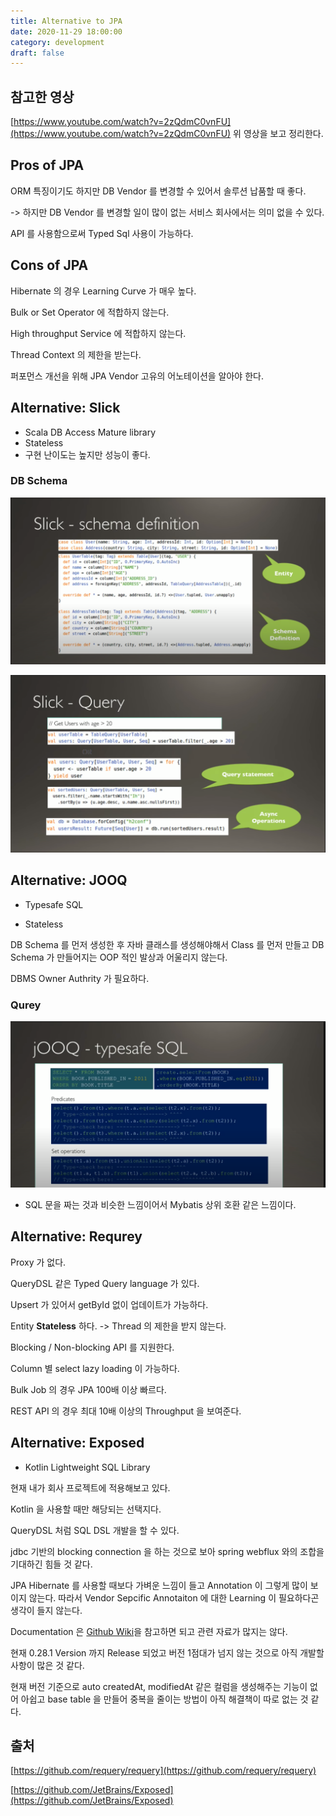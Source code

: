 ```yaml
---
title: Alternative to JPA
date: 2020-11-29 18:00:00
category: development
draft: false
---
```


## 참고한 영상

[https://www.youtube.com/watch?v=2zQdmC0vnFU](https://www.youtube.com/watch?v=2zQdmC0vnFU) 위 영상을 보고 정리한다.

## Pros of JPA

ORM 특징이기도 하지만 DB Vendor 를 변경할 수 있어서 솔루션 납품할 때 좋다.

-> 하지만 DB Vendor 를 변경할 일이 많이 없는 서비스 회사에서는 의미 없을 수 있다.

API 를 사용함으로써 Typed Sql 사용이 가능하다.

## Cons of JPA

Hibernate 의 경우 Learning Curve 가 매우 높다.

Bulk or Set Operator 에 적합하지 않는다.

High throughput Service 에 적합하지 않는다.

Thread Context 의 제한을 받는다.

퍼포먼스 개선을 위해 JPA Vendor 고유의 어노테이션을 알아야 한다.

## Alternative: Slick

- Scala DB Access Mature library
- Stateless
- 구현 난이도는 높지만 성능이 좋다.

### DB Schema

![](./images/2020-11-28-slick-1.png)

![](./images/2020-11-28-slick-2.png)

## Alternative: JOOQ

- Typesafe SQL

- Stateless

DB Schema 를 먼저 생성한 후 자바 클래스를 생성해야해서 Class 를 먼저 만들고 DB Schema 가 만들어지는 OOP 적인 발상과 어울리지 않는다.

DBMS Owner Authrity 가 필요하다.

### Qurey

![](./images/2020-11-28-jooq.png)

- SQL 문을 짜는 것과 비슷한 느낌이어서 Mybatis 상위 호환 같은 느낌이다.

## Alternative: Requrey

Proxy 가 없다.

QueryDSL 같은 Typed Query language 가 있다.

Upsert 가 있어서 getById 없이 업데이트가 가능하다.

Entity **Stateless** 하다. -> Thread 의 제한을 받지 않는다.

Blocking / Non-blocking API 를 지원한다.

Column 별 select lazy loading 이 가능하다.

Bulk Job 의 경우 JPA 100배 이상 빠르다.

REST API 의 경우 최대 10배 이상의 Throughput 을 보여준다.

## Alternative: Exposed

- Kotlin Lightweight SQL Library

현재 내가 회사 프로젝트에 적용해보고 있다.

Kotlin 을 사용할 때만 해당되는 선택지다.

QueryDSL 처럼 SQL DSL 개발을 할 수 있다.

jdbc 기반의 blocking connection 을 하는 것으로 보아 spring webflux 와의 조합을 기대하긴 힘들 것 같다.

JPA Hibernate 를 사용할 때보다 가벼운 느낌이 들고 Annotation 이 그렇게 많이 보이지 않는다. 따라서 Vendor Sepcific Annotaiton 에 대한 Learning 이 필요하다곤 생각이 들지 않는다.

Documentation 은 [Github Wiki](https://github.com/JetBrains/Exposed/wiki)을 참고하면 되고 관련 자료가 많지는 않다.

현재 0.28.1 Version 까지 Release 되었고 버전 1점대가 넘지 않는 것으로 아직 개발할 사항이 많은 것 같다.

현재 버전 기준으로 auto createdAt, modifiedAt 같은 컬럼을 생성해주는 기능이 없어 아쉽고 base table 을 만들어 중복을 줄이는 방법이 아직 해결책이 따로 없는 것 같다.

## 출처

[https://github.com/requery/requery](https://github.com/requery/requery)

[https://github.com/JetBrains/Exposed](https://github.com/JetBrains/Exposed)
